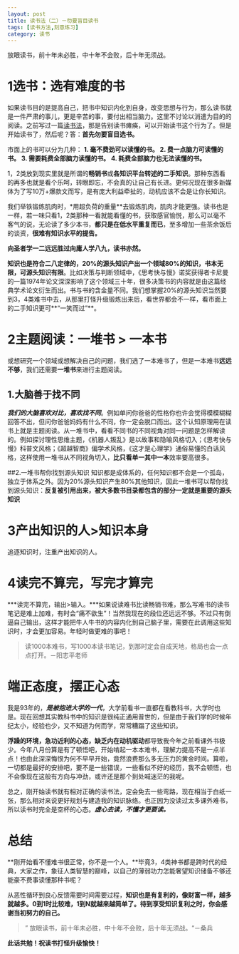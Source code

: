 ```yaml
---
layout: post
title: 读书法（二）－勿要盲目读书
tags: [读书方法,刻意练习]
category: 读书
---
```

放眼读书，前十年未必胜，中十年不会败，后十年无须战。

# 1选书：选有难度的书
如果读书目的是提高自己，把书中知识内化到自身，改变思想与行为，那么读书就是一件严肃的事儿，更是辛苦的事，要付出相当脑力。这里不讨论以消遣为目的的阅读。之前写过一篇[读书法](http://www.huyuning.com/%E8%AF%BB%E4%B9%A6/2017/09/18/%E8%AF%BB%E4%B9%A6%E6%B3%95-%E4%B8%80-%E8%B5%B0%E5%87%BA%E8%AF%BB%E4%B9%A6%E7%98%AB%E7%97%AA/)，那是告别读书瘫痪，可以开始读书这个行为了。但是开始读书了，然后呢？答：**首先勿要盲目选书。**

市面上的书可以分为几种：
**1. 毫不费劲可以读懂的书。
2. 费一点脑力可读懂的书。
3. 需要耗费全部脑力读懂的书。
4. 耗费全部脑力也无法读懂的书。**

1，2类放到现实里就是所谓的**畅销书**或**各知识平台转述的二手知识**。那种东西看的再多也就是看个乐呵，转眼即忘，不会真的让自己有长进。更何况现在很多新媒体为了写10万+爆款文而写，是有庞大利益牵扯的，动机应该不会是让你长知识。

我们举铁锻练肌肉时，*用超负荷的重量**去锻炼肌肉，肌肉才能更强。读书也是一样，若一味只看1，2类那种一看就能看懂的书，获取感官愉悦，那么可以毫不客气的说，无论读了多少本书，**都只是在低水平重复而已**，至多增加一些茶余饭后的谈资，**很难有知识水平的提告。**

**向圣者学一二远远胜过向庸人学八九，读书亦然。**

**知识也是符合二八定律的，20%的源头知识产出一个领域80%的知识，书本无限，可源头知识有限**。比如决策与判断领域中，《思考快与慢》诺奖获得者卡尼曼的一篇1974年论文深深影响了这个领域三十年，很多决策书的内容就是由这篇经典学术论文衍生而出。书与书的含金量不同。我们想掌握20%的源头知识当然要到3，4类难书中去，从那里打怪升级锻炼出来后，看世界都会不一样，看市面上的二手知识更可**“一笑而过”**。

# 2主题阅读：一堆书 > 一本书
或想研究一个领域或想解决自己的问题，我们选了一本难书了，但是一本难书**远远不够**，我们还需要**一堆书**来进行主题阅读。
## 1.大脑善于找不同
***我们的大脑喜欢对比，喜欢找不同***。例如单问你爸爸的性格你也许会觉得模模糊糊回答不出，但问你爸爸妈妈有什么不同，你一定会脱口而出。这个认知原理用在读书上就是主题阅读。从一堆书中，看看不同书的不同视角对同一问题是怎样解读的。例如探讨理性思维主题，《机器人叛乱》是以故事和隐喻风格切入；《思考快与慢》科普文风格；《超越智商》偏学术风格，《这才是心理学》通俗易懂的白话风格，这样使用一堆书从不同视角切入，**比只看单一其中一本**效率要高很多。

##2.一堆书帮你找到源头知识
知识都是成体系的，任何知识都不会是一个孤岛，独立于体系之外。因为20%源头知识产生80%其他知识，因此一堆书可以帮你找到源头知识：**反复被引用出来，被大多数书目录都包含的部分一定就是重要的源头知识**

# 3产出知识的人>知识本身
追逐知识时，注重产出知识的人。

# 4读完不算完，写完才算完
***读完不算完，输出>输入。***如果说读难书比读畅销书难，那么写难书的读书笔记是难上加难，有时会“痛不欲生”！当然我现在的段位还远远不够。不过只有倒逼自己输出，这样才能把牛人牛书的内容内化到自己脑子里，需要在此调用这些知识时，才会更加容易。年轻时做更难的事吧！

> 读1000本难书，写1000本读书笔记，到那时定会自成天地，格局也会一点点打开。－阳志平老师

# 端正态度，摆正心态
我是93年的，***是被抱进大学的一代***，大学前看书一直都在看教科书，大学时也是。现在回想其实教科书中的知识是很纯正通用普世的，但是由于我们学的时候年纪太小，经验也少，又不知道为何而学，常常糟蹋了这些知识。

**浮躁的环境，急功近利的心态，缺乏内在动机驱动**都导致我今年之前看课外书极少。今年八月份算是有了顿悟吧，开始啃起一本本难书，理解力提高不是一点半点！也由此深深悔恨为何不早早开始，竟然浪费那么多无压力的黄金时间。算啦，一切都是最好的安排吧，要不是一些错误，一些看似不好的经历，我不会顿悟，也不会像现在这般有方向与冲劲，或许还是那个到处喊迷茫的我呢。

总之，刚开始读书就有相对正确的读书法，定会免去一些弯路，现在相当于白纸一张，那么相对来说更好规划与建造我的知识脉络。也正因为没读过太多课外难书，所以读书时完全是空杯的心态。***虚心去读，不懂才更要读。***

# 总结
**刚开始看不懂难书很正常，你不是一个人。**毕竟3，4类神书都是跨时代的经典，大家之作，象征人类智慧的巅峰，以自己的薄弱功力怎能奢望知识储备不够还能豪不费事读懂那种书呢？

从恶性循环到良心反馈需要时间需要过程，**知识也是有复利的，像财富一样，越多就越多。0到1时比较难，1到N就越来越简单了。待到享受知识复利之时，你会感谢当初努力的自己。**
>” 放眼读书，前十年未必胜，中十年不会败，后十年无须战。“－桑兵

**此话共勉！祝读书打怪升级愉快！**



